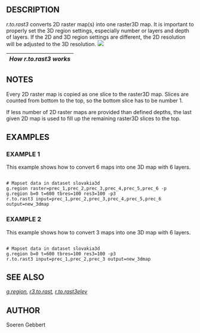 
## DESCRIPTION

*r.to.rast3* converts 2D raster map(s) into one raster3D map. It is important to
properly set the 3D region settings, especially number or layers and
depth of layers. If the 2D and 3D region settings are different,
the 2D resolution will be adjusted to the 3D resolution.
![](r.to.rast3.png)

| *How r.to.rast3 works* |
| --- |

## NOTES

Every 2D raster map is copied as one slice to the raster3D map. Slices
are counted from bottom to the top, so the bottom slice has to be number 1.

If less number of 2D raster maps are provided than defined depths, the
last given 2D map is used to fill up the remaining raster3D slices to
the top.

## EXAMPLES

### EXAMPLE 1

This example shows how to convert 6 maps into one 3D map with 6 layers.

```

# Mapset data in dataset slovakia3d
g.region raster=prec_1,prec_2,prec_3,prec_4,prec_5,prec_6 -p
g.region b=0 t=600 tbres=100 res3=100 -p3
r.to.rast3 input=prec_1,prec_2,prec_3,prec_4,prec_5,prec_6 output=new_3dmap

```

### EXAMPLE 2

This example shows how to convert 3 maps into one 3D map with 6 layers.

```

# Mapset data in dataset slovakia3d
g.region b=0 t=600 tbres=100 res3=100 -p3
r.to.rast3 input=prec_1,prec_2,prec_3 output=new_3dmap

```

## SEE ALSO

*[g.region](g.region.html),
[r3.to.rast](r3.to.rast.html),
[r.to.rast3elev](r.to.rast3elev.html)*

## AUTHOR

Soeren Gebbert

